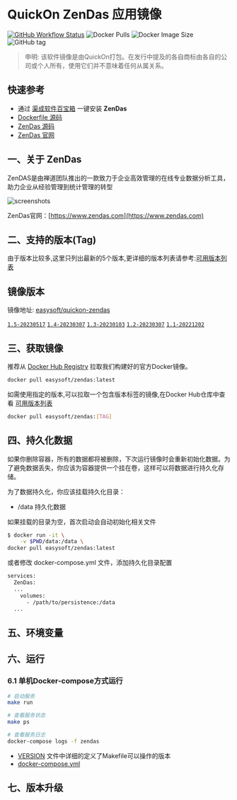 <!-- 该文档是模板生成，手动修改的内容会被覆盖，详情参见：https://github.com/quicklyon/template-toolkit -->
# QuickOn ZenDas 应用镜像

[![GitHub Workflow Status](https://github.com/quicklyon/zendas-docker/actions/workflows/docker.yml/badge.svg)](https://github.com/quicklyon/zendas-docker/actions/workflows/docker.yml)
![Docker Pulls](https://img.shields.io/docker/pulls/easysoft/zendas?style=flat-square)
![Docker Image Size](https://img.shields.io/docker/image-size/easysoft/zendas?style=flat-square)
![GitHub tag](https://img.shields.io/github/v/tag/quicklyon/zendas-docker?style=flat-square)

> 申明: 该软件镜像是由QuickOn打包。在发行中提及的各自商标由各自的公司或个人所有，使用它们并不意味着任何从属关系。

## 快速参考

- 通过 [渠成软件百宝箱](https://www.qucheng.com/app-install/zendas-install-<number>.html) 一键安装 **ZenDas**
- [Dockerfile 源码](https://github.com/quicklyon/zendas-docker)
- [ZenDas 源码](https://github.com/quicklyon/zendas-docker)
- [ZenDas 官网](https://www.zendas.com)

## 一、关于 ZenDas

<!-- 这里写应用的【介绍信息】 -->

ZenDAS是由禅道团队推出的一款致力于企业高效管理的在线专业数据分析工具，助力企业从经验管理到统计管理的转型

![screenshots](https://img.qucheng.com/app/z/zendas-screenshot01.png)

ZenDas官网：[https://www.zendas.com](https://www.zendas.com)

<!-- 这里写应用的【附加信息】 -->

<!-- 示例

### 1.1 特性

- 批量执行: 主机命令在线批量执行
- 在线终端: 主机支持浏览器在线终端登录
- 文件管理: 主机文件在线上传下载
- 任务计划: 灵活的在线任务计划
- 发布部署: 支持自定义发布部署流程
- 配置中心: 支持 KV、文本、json 等格式的配置
- 监控中心: 支持站点、端口、进程、自定义等监控
- 报警中心: 支持短信、邮件、钉钉、微信等报警方式
- 优雅美观: 基于 Ant Design 的 UI 界面
- 开源免费: 前后端代码完全开源

-->

## 二、支持的版本(Tag)

由于版本比较多,这里只列出最新的5个版本,更详细的版本列表请参考:[可用版本列表](https://hub.docker.com/r/easysoft/zendas/tags/)

## 镜像版本

镜像地址: [easysoft/quickon-zendas](https://hub.docker.com/repository/docker/easysoft/quickon-zendas)

[`1.5-20230517`](https://www.zendas.com/dynamic/zendas1.5-79932.html)
[`1.4-20230307`](https://www.zendas.com/dynamic/zendas1.4-79931.html)
[`1.3-20230103`](https://www.zendas.com/dynamic/zendas1.3-79929.html)
[`1.2-20230307`](https://www.zendas.com/dynamic/zendas1.2-79928.html)
[`1.1-20221202`](https://www.zendas.com/dynamic/zendas1.1-79927.html)

## 三、获取镜像

推荐从 [Docker Hub Registry](https://hub.docker.com/r/easysoft/zendas) 拉取我们构建好的官方Docker镜像。

```bash
docker pull easysoft/zendas:latest
```

如需使用指定的版本,可以拉取一个包含版本标签的镜像,在Docker Hub仓库中查看 [可用版本列表](https://hub.docker.com/r/easysoft/zendas/tags/)

```bash
docker pull easysoft/zendas:[TAG]
```

## 四、持久化数据

如果你删除容器，所有的数据都将被删除，下次运行镜像时会重新初始化数据。为了避免数据丢失，你应该为容器提供一个挂在卷，这样可以将数据进行持久化存储。

为了数据持久化，你应该挂载持久化目录：

- /data 持久化数据

如果挂载的目录为空，首次启动会自动初始化相关文件

```bash
$ docker run -it \
    -v $PWD/data:/data \
docker pull easysoft/zendas:latest
```

或者修改 docker-compose.yml 文件，添加持久化目录配置

```bash
services:
  ZenDas:
  ...
    volumes:
      - /path/to/persistence:/data
  ...
```

## 五、环境变量

<!-- 这里写应用的【环境变量信息】 -->

<!-- 示例：

| 变量名           | 默认值        | 说明                             |
| ---------------- | ------------- | -------------------------------- |
| EASYSOFT_DEBUG   | false         | 是否打开调试信息，默认关闭       |
| MYSQL_HOST       | 127.0.0.1     | MySQL 主机地址                   |
| MYSQL_PORT       | 3306          | MySQL 端口                       |
| MYSQL_DB         | spug          | spug 数据库名称                 |
| MYSQL_USER       | root          | MySQL 用户名                      |
| MYSQL_PASSWORD   | pass4Spug     | MySQL 密码                        |
| REDIS_HOST       | 127.0.0.1     | Redis 服务地址 |
| REDIS_PORT       | 6379          | Redis 端口 |
| DEFAULT_ADMIN_USER| admin        | 默认管理员名称             |
| DEFAULT_ADMIN_PASSWORD | spug.dev | 默认管理员密码 |

-->

## 六、运行

### 6.1 单机Docker-compose方式运行

```bash
# 启动服务
make run

# 查看服务状态
make ps

# 查看服务日志
docker-compose logs -f zendas

```

<!-- 这里写应用的【make命令的备注信息】位于文档最后端 -->
<!-- 示例
**说明:**

- 启动成功后，打开浏览器输入 `http://<你的IP>:8080` 访问管理后台
- 默认用户名：`admin`，默认密码：`spug.dev`
-->
- [VERSION](https://github.com/quicklyon/zendas-docker/blob/master/VERSION) 文件中详细的定义了Makefile可以操作的版本
- [docker-compose.yml](https://github.com/quicklyon/zendas-docker/blob/master/docker-compose.yml)

## 七、版本升级

<!-- 这里是镜像的【版本升级】信息，通过命令维护，详情参考：https://github.com/quicklyon/template-toolkit -->

